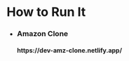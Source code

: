 <h1>How to Run It</h1>

<ul>
  <li><h3>Amazon Clone</h3></li>
  <h4>https://dev-amz-clone.netlify.app/</h4>
</ul>
